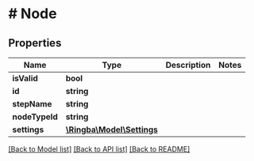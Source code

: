 # # Node

## Properties

Name | Type | Description | Notes
------------ | ------------- | ------------- | -------------
**isValid** | **bool** |  |
**id** | **string** |  |
**stepName** | **string** |  |
**nodeTypeId** | **string** |  |
**settings** | [**\Ringba\Model\Settings**](Settings.md) |  |

[[Back to Model list]](../../README.md#models) [[Back to API list]](../../README.md#endpoints) [[Back to README]](../../README.md)
